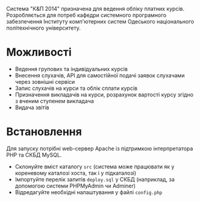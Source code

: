 Система "К&П 2014" призначена для ведення обліку платних курсів. Розробляється для потреб кафедри системного програмного забезпечення Інституту комп'ютерних систем Одеського національного політехнічного університету.

Можливості
=

* Ведення групових та індивідуальних курсів
* Внесення слухачів, API для самостійної подачі заявок слухачами через зовнішні сервіси
* Запис слухачів на курси та облік сплати курсів
* Призначення викладачів на курси, розрахунок вартості курсу згідно з вченим ступенем викладача
* Видача звітів

Встановлення
=

Для запуску потрібні web-сервер Apache із підтримкою інтерпретатора PHP та СКБД MySQL.

* Склонуйте вміст каталогу `src` (система може працювати як у кореневому каталозі хоста, так і у підкаталозі)
* Імпортуйте перелік запитів `deploy.sql` у СКБД (наприклад, за допомогою системи PHPMyAdmin чи Adminer)
* Відредагуйте необхідні налаштування у файлі `config.php`
